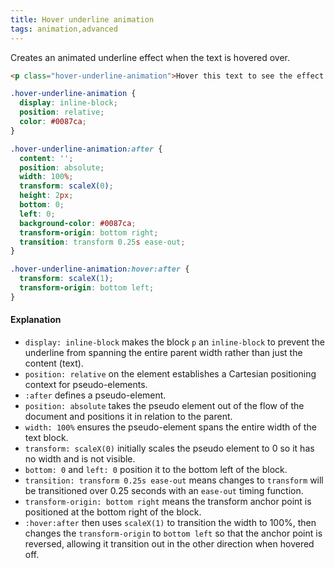 ```yaml
---
title: Hover underline animation
tags: animation,advanced
---
```


Creates an animated underline effect when the text is hovered over.

```html
<p class="hover-underline-animation">Hover this text to see the effect!</p>
```

```css
.hover-underline-animation {
  display: inline-block;
  position: relative;
  color: #0087ca;
}

.hover-underline-animation:after {
  content: '';
  position: absolute;
  width: 100%;
  transform: scaleX(0);
  height: 2px;
  bottom: 0;
  left: 0;
  background-color: #0087ca;
  transform-origin: bottom right;
  transition: transform 0.25s ease-out;
}

.hover-underline-animation:hover:after {
  transform: scaleX(1);
  transform-origin: bottom left;
}
```

#### Explanation

- `display: inline-block` makes the block `p` an `inline-block` to prevent the underline from spanning the entire parent width rather than just the content (text).
- `position: relative` on the element establishes a Cartesian positioning context for pseudo-elements.
- `:after` defines a pseudo-element.
- `position: absolute` takes the pseudo element out of the flow of the document and positions it in relation to the parent.
- `width: 100%` ensures the pseudo-element spans the entire width of the text block.
- `transform: scaleX(0)` initially scales the pseudo element to 0 so it has no width and is not visible.
- `bottom: 0` and `left: 0` position it to the bottom left of the block.
- `transition: transform 0.25s ease-out` means changes to `transform` will be transitioned over 0.25 seconds with an `ease-out` timing function.
- `transform-origin: bottom right` means the transform anchor point is positioned at the bottom right of the block.
- `:hover:after` then uses `scaleX(1)` to transition the width to 100%, then changes the `transform-origin` to `bottom left` so that the anchor point is reversed, allowing it transition out in the other direction when hovered off.
